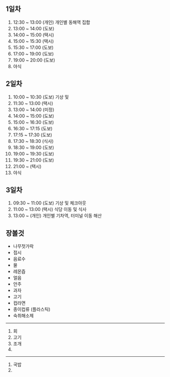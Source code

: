 ## 1일차
1.  12:30 ~ 13:00 (개인) 개인별 동해역 집합
2.  13:00 ~ 14:00 (도보) 
3.  14:00 ~ 15:00 (택시)
4.  15:00 ~ 15:30 (택시) 
5.  15:30 ~ 17:00 (도보) 
6.  17:00 ~ 19:00 (도보) 
7.  19:00 ~ 20:00 (도보) 
8.  야식

## 2일차
1.  10:00 ~ 10:30 (도보) 기상 및 
2.  11:30 ~ 13:00 (택시) 
3.  13:00 ~ 14:00 (미정) 
4.  14:00 ~ 15:00 (도보) 
5.  15:00 ~ 16:30 (도보) 
7.  16:30 ~ 17:15 (도보) 
8.  17:15 ~ 17:30 (도보) 
9.  17:30 ~ 18:30 (식사) 
10. 18:30 ~ 19:00 (도보) 
11. 19:00 ~ 19:30 (도보) 
12. 19:30 ~ 21:00 (도보) 
13. 21:00 ~       (택시) 
12. 야식

## 3일차
1.  09:30 ~ 11:00 (도보) 기상 및 체크아웃
2.  11:00 ~ 13:00 (택시) 식당 이동 및 식사
3.  13:00 ~       (개인) 개인별 기차역, 터미널 이동 해산

## 장볼것
- 나무젓가락
- 접시
- 음료수
- 물
- 레몬즙
- 얼음
- 안주
- 과자
- 고기
- 컵라면
- 종이컵류 (플라스틱)
- 숙취해소제

----------
1. 회
2. 고기
3. 조개
4. 
----------
1. 국밥
2. 
